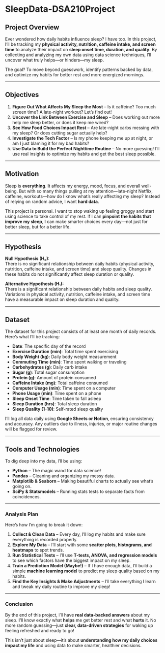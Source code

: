 # SleepData-DSA210Project

## **Project Overview**  
Ever wondered how daily habits influence sleep? I have too. In this project, I’ll be tracking my **physical activity, nutrition, caffeine intake, and screen time** to analyze their impact on **sleep onset time, duration, and quality**. By collecting and analyzing my own data using data science techniques, I’ll uncover what truly helps—or hinders—my sleep.  

The goal? To move beyond guesswork, identify patterns backed by data, and optimize my habits for better rest and more energized mornings.

---

## **Objectives**  
1. **Figure Out What Affects My Sleep the Most** – Is it caffeine? Too much screen time? A late-night workout? Let’s find out!  
2. **Uncover the Link Between Exercise and Sleep** – Does working out more help me sleep better, or does it keep me wired?  
3. **See How Food Choices Impact Rest** – Are late-night carbs messing with my sleep? Or does cutting sugar actually help?  
4. **Investigate the Tech Factor** – Is my phone keeping me up at night, or am I just blaming it for my bad habits?  
5. **Use Data to Build the Perfect Nighttime Routine** – No more guessing! I’ll use real insights to optimize my habits and get the best sleep possible.  

---

## **Motivation**  
Sleep is **everything**. It affects my energy, mood, focus, and overall well-being. But with so many things pulling at my attention—late-night Netflix, caffeine, workouts—how do I know what’s really affecting my sleep? Instead of relying on random advice, I want **hard data**.  

This project is personal. I want to stop waking up feeling groggy and start using science to take control of my rest. If I can **pinpoint the habits that improve my sleep**, I can make smarter choices every day—not just for better sleep, but for a better life.  

---
## Hypothesis

**Null Hypothesis (H₀):**  
There is no significant relationship between daily habits (physical activity, nutrition, caffeine intake, and screen time) and sleep quality. Changes in these habits do not significantly affect sleep duration or quality.  

**Alternative Hypothesis (H₁):**  
There is a significant relationship between daily habits and sleep quality. Variations in physical activity, nutrition, caffeine intake, and screen time have a measurable impact on sleep duration and quality.

---

## Dataset
The dataset for this project consists of at least one month of daily records. Here’s what I’ll be tracking:

- **Date**: The specific day of the record
- **Exercise Duration (min)**: Total time spent exercising
- **Body Weight (kg)**: Daily body weight measurement
- **Commuting Time (min)**: Time spent walking or traveling
- **Carbohydrates (g)**: Daily carb intake
- **Sugar (g)**: Total sugar consumption
- **Protein (g)**: Amount of protein consumed
- **Caffeine Intake (mg)**: Total caffeine consumed
- **Computer Usage (min)**: Time spent on a computer
- **Phone Usage (min)**: Time spent on a phone
- **Sleep Onset Time**: Time taken to fall asleep
- **Sleep Duration (hrs)**: Total sleep duration
- **Sleep Quality (1-10)**: Self-rated sleep quality

I’ll log all data daily using **Google Sheets or Notion**, ensuring consistency and accuracy. Any outliers due to illness, injuries, or major routine changes will be flagged for review.

---

## **Tools and Technologies**  
To dig deep into my data, I’ll be using:  

- **Python** – The magic wand for data science!  
- **Pandas** – Cleaning and organizing my messy data.  
- **Matplotlib & Seaborn** – Making beautiful charts to actually see what’s going on.  
- **SciPy & Statsmodels** – Running stats tests to separate facts from coincidences.   

---

### **Analysis Plan**  
Here’s how I’m going to break it down:  

1. **Collect & Clean Data** – Every day, I’ll log my habits and make sure everything is recorded properly.  
2. **Explore My Data** – I’ll start with some **scatter plots, histograms, and heatmaps** to spot trends.  
3. **Run Statistical Tests** – I’ll use **T-tests, ANOVA, and regression models** to see which factors have the biggest impact on my sleep.  
4. **Train a Prediction Model (Maybe!)** – If I have enough data, I’ll build a simple **machine learning model** to predict my sleep quality based on my habits.  
5. **Find the Key Insights & Make Adjustments** – I’ll take everything I learn and tweak my daily routine to improve my sleep!  

---

### **Conclusion**  
By the end of this project, I’ll have **real data-backed answers** about my sleep. I’ll know exactly what **helps** me get better rest and what **hurts** it. No more random guessing—just **clear, data-driven strategies** for waking up feeling refreshed and ready to go!  

This isn’t just about sleep—it’s about **understanding how my daily choices impact my life** and using data to make smarter, healthier decisions. 

